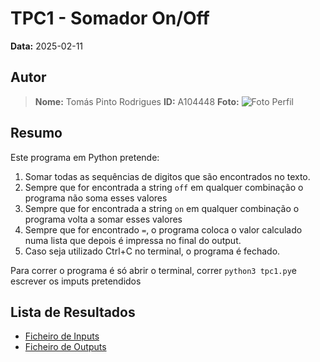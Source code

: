 # TPC1 - Somador On/Off

**Data:** 2025-02-11

## Autor

> **Nome:** Tomás Pinto Rodrigues
> **ID:** A104448
> **Foto:**
>![Foto Perfil](https://github.com/user-attachments/assets/575cd72e-b849-4e66-a39b-5c8552c4e80e)


## Resumo

Este programa em Python pretende:
1. Somar todas as sequências de digitos que são encontrados no texto.
2. Sempre que for encontrada a string `off` em qualquer combinação o programa não soma esses valores
3. Sempre que for encontrada a string `on` em qualquer combinação o programa volta a somar esses valores
4. Sempre que for encontrado `=`, o programa coloca o valor calculado numa lista que depois é impressa no final do output.
5. Caso seja utilizado Ctrl+C no terminal, o programa é fechado.

Para correr o programa é só abrir o terminal, correr `python3 tpc1.py`e escrever os imputs pretendidos

## Lista de Resultados

- [Ficheiro de Inputs](input.txt)  
- [Ficheiro de Outputs](output.txt)  